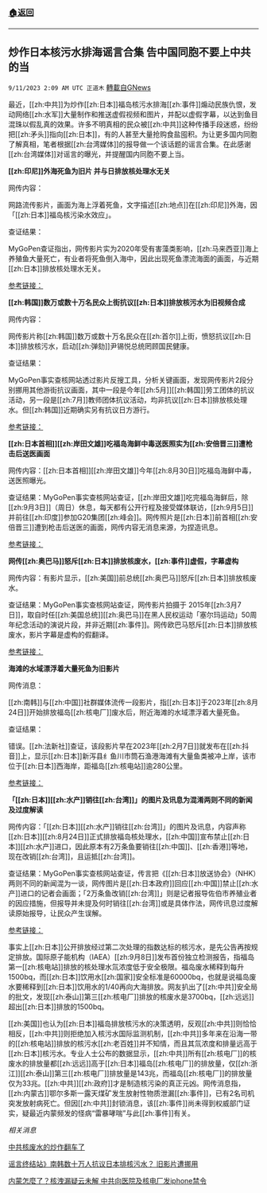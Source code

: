 ###  [:house:返回](README.md)
---


## 炒作日本核污水排海谣言合集 告中国同胞不要上中共的当
`9/11/2023 2:09 AM UTC 正道木` [轉載自GNews](https://gnews.org/articles/1672747)

最近，[[zh:中共]]为炒作[[zh:日本]]福岛核污水排海[[zh:事件]]煽动民族仇恨，发动网络[[zh:水军]]大量制作和推送虚假视频和图片，并配以虚假字幕，以达到鱼目混珠以假乱真的效果。许多不明真相的民众被[[zh:中共]]这种传播手段迷惑，纷纷把[[zh:矛头]]指向[[zh:日本]]，有的人甚至大量抢购食盐囤积。为让更多国内同胞了解真相，笔者根据[[zh:台湾媒体]]的报导做一个该话题的谣言合集。在此感谢[[zh:台湾媒体]]对谣言的曝光，并提醒国内同胞不要上当。

**[[zh:印尼]]外海死鱼为旧片 并与日排放核处理水无关**

网传内容：

网路流传影片，画面为海上浮着死鱼，文字描述[[zh:地点]]在[[zh:印尼]]外海，因「[[zh:日本]]福岛核污染水效应」。

查证结果：

MyGoPen查证指出，网传影片实为2020年受有害藻类影响，[[zh:马来西亚]]海上养殖鱼大量死亡，有业者将死鱼倒入海中，因此出现死鱼漂流海面的画面，与近期[[zh:日本]]排放核处理水无关。

[参考链接：](https://news.ltn.com.tw/news/politics/paper/1604193)

**[[zh:韩国]]数万或数十万名民众上街抗议[[zh:日本]]排放核污水为旧视频合成**

网传内容：

网传影片称[[zh:韩国]]数万或数十万名民众在[[zh:首尔]]上街，愤怒抗议[[zh:日本]]排放核污水，启动[[zh:弹劾]]尹锡悦总统罔顾国民健康。

查证结果：

MyGoPen事实查核网站透过影片反搜工具，分析关键画面，发现网传影片2段分别挪用其他游街抗议画面，其中一段是今年[[zh:5月]][[zh:韩国]]劳工团体的抗议活动，另一段是[[zh:7月]]教师团体抗议活动，均非抗议[[zh:日本]]排放核处理水。但[[zh:韩国]]近期确实另有抗议日方游行。

[参考链接：](https://news.ltn.com.tw/news/politics/paper/1603489)

**[[zh:日本首相]][[zh:岸田文雄]]吃福岛海鲜中毒送医照实为[[zh:安倍晋三]]遭枪击后送医画面**

网传内容：[[zh:日本首相]][[zh:岸田文雄]]今年[[zh:8月30日]]吃福岛海鲜中毒，送医照曝光。

查证结果：MyGoPen事实查核网站查证，[[zh:岸田文雄]]吃完福岛海鲜后，除[[zh:9月3日]]（周日）休息，每天都有公开行程及接受媒体联访，[[zh:9月5日]]并前往[[zh:印度]]参加G20集团[[zh:峰会]]。网传照片是[[zh:日本]]前首相[[zh:安倍晋三]]遭到枪击后送医的画面，网传内容无消息来源，为捏造讯息。

[参考链接：](https://news.ltn.com.tw/news/politics/paper/1603273)

**网传[[zh:奥巴马]]怒斥[[zh:日本]]排放核废水，[[zh:事件]]虚假，字幕虚构**

网传内容：有影片显示，[[zh:美国]]前总统[[zh:奥巴马]]怒斥[[zh:日本]]排放核废水。

查证结果：MyGoPen事实查核网站查证，网传影片拍摄于 2015年[[zh:3月7日]]，取自时任[[zh:美国总统]][[zh:奥巴马]]在黑人民权运动「塞尔玛运动」50周年纪念活动的演说片段，并非近期[[zh:事件]]。网传欧巴马怒斥[[zh:日本]]排放核废水，影片字幕是虚构的假翻译。

[参考链接：](https://news.ltn.com.tw/news/politics/paper/1602996)

**海滩的水域漂浮着大量死鱼为旧影片**

网传消息：

[[zh:南韩]]与[[zh:中国]]社群媒体流传一段影片，指[[zh:日本]]于2023年[[zh:8月24日]]开始排放福岛[[zh:核电厂]]废水后，附近海滩的水域漂浮着大量死鱼。

查证结果：

错误。[[zh:法新社]]查证，该段影片早在2023年[[zh:2月7日]]就发布在[[zh:抖音]]上，显示[[zh:日本]]新泻县纟鱼川市筒石渔港海滩有大量鱼类被冲上岸，该市位于[[zh:日本]]西海岸，距福岛[[zh:核电站]]逾280公里。

[参考链接：](https://news.ltn.com.tw/news/world/paper/1602682)

**「[[zh:日本]][[zh:水产]]销往[[zh:台湾]]」的图片及讯息为混淆两则不同的新闻及过度解读**

网传内容：「[[zh:日本]][[zh:水产]]销往[[zh:台湾]]」的图片及讯息，内容声称[[zh:日本]][[zh:8月24日]]正式排放福岛核处理水，[[zh:中国]]宣布禁止[[zh:日本]][[zh:水产]]进口，因此原本有2万条鱼要销往[[zh:中国]]、[[zh:香港]]等地，现在改销[[zh:台湾]]，且运抵[[zh:台湾]]。

查证结果：MyGoPen事实查核网站查证，传言把《[[zh:日本]]放送协会》（NHK）两则不同的新闻混为一谈，网传图片是[[zh:日本政府]]回应[[zh:中国]]禁止[[zh:水产]]进口的记者会画面；「2万条鱼改销[[zh:台湾]]」则是记者报导佐伯市养殖业者的因应措施，但报导并未提及何时销往[[zh:台湾]]或是具体作法，网传讯息过度解读原始报导，让民众产生误解。

[参考链接：](https://news.ltn.com.tw/news/politics/paper/1602279)

事实上[[zh:日本]]公开排放经过第二次处理的指数达标的核污水，是先公告再按规定排放。国际原子能机构（IAEA）[[zh:9月8日]]发布首份独立检测报告，指福岛第一[[zh:核电站]]排放的核处理水氚浓度低于安全极限。福岛废水稀释到每升1500bq，而[[zh:日本]]饮用水[[zh:国家]]安全标准是60000bq，也就是说福岛废水要稀释到[[zh:日本]]饮用水的1/40再向大海排放。网友扒出了[[zh:中共]]安全局的批文，发现[[zh:泰山]]第三[[zh:核电厂]]排放的核废水是3700bq，[[zh:远远]]超出[[zh:日本]]排放的1500bq。

[[zh:美国]]也认为[[zh:日本]]福岛排放核污水的决策透明，反观[[zh:中共]]则恰恰相反，[[zh:中共]]则拒绝加入核污水国际监测机制，[[zh:中共]]多年来在沿海一带的[[zh:核电站]]排放的核污水[[zh:老百姓]]并不知情，而且其氚浓度和排量远高于[[zh:日本]]核污水。专业人士公布的数据显示，[[zh:中共]]所有[[zh:核电厂]]的核废水的排放量都[[zh:远远]]高于[[zh:日本]]福岛[[zh:核电厂]]的排放量，仅[[zh:浙江]][[zh:泰山]]第三[[zh:核电厂]]排放量是143兆，而福岛[[zh:核电厂]]的排放量仅为33兆。[[zh:中共]][[zh:政府]]才是制造核污染的真正元凶。网传消息指，[[zh:内蒙古]]鄂尔多斯一露天煤矿发生放射性物质泄漏[[zh:事件]]，已有2名司机突发放射病死亡。但因[[zh:中共]]封锁消息，该[[zh:事件]]尚未得到权威部门证实，疑最近内蒙频发的怪病“雷暴哮喘”与此[[zh:事件]]有关。


*相关消息*

[中共核废水的炒作翻车了](https://gnews.org/m/1600358)

[谣言终结站》南韩数十万人抗议日本排核污水？ 旧影片遭挪用](https://gnews.org/m/1654598)

[内蒙怎麼了？核洩漏疑云未解 中共向医院及核电厂发iphone禁令](https://gnews.org/m/1671555)
